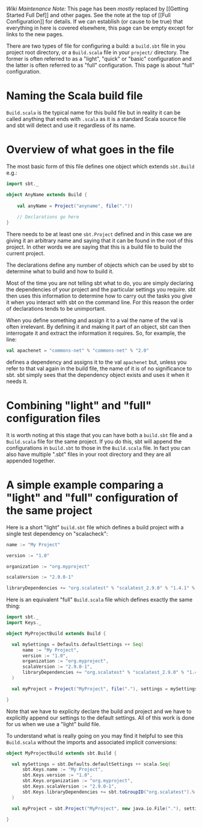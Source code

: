 _Wiki Maintenance Note:_ This page has been _mostly_ replaced by
[[Getting Started Full Def]] and other pages. See the note at the
top of [[Full Configuration]] for details. If we can establish
(or cause to be true) that everything in here is covered
elsewhere, this page can be empty except for links to the new pages.


There are two types of file for configuring a build: a `build.sbt` file in you project root directory, or a `Build.scala` file in your `project/` directory.  The former is often referred to as a "light", "quick" or "basic" configuration and the latter is often referred to as "full" configuration.  This page is about "full" configuration.

# Naming the Scala build file

`Build.scala` is the typical name for this build file but in reality it can be called anything that ends with `.scala` as it is a standard Scala source file and sbt will detect and use it regardless of its name.

# Overview of what goes in the file

The most basic form of this file defines one object which extends `sbt.Build` e.g.:

```scala
import sbt._

object AnyName extends Build {
    
    val anyName = Project("anyname", file("."))
    
    // Declarations go here
}
```

There needs to be at least one `sbt.Project` defined and in this case we are giving it an arbitrary name and saying that it can be found in the root of this project.  In other words we are saying that this is a build file to build the current project.

The declarations define any number of objects which can be used by sbt to determine what to build and how to build it.

Most of the time you are not telling sbt what to do, you are simply declaring the dependencies of your project and the particular settings you require. sbt then uses this information to determine how to carry out the tasks you give it when you interact with sbt on the command line. For this reason the order of declarations tends to be unimportant.

When you define something and assign it to a val the name of the val is often irrelevant. By defining it and making it part of an object, sbt can then interrogate it and extract the information it requires.  So, for example, the line:

```scala
val apachenet = "commons-net" % "commons-net" % "2.0"
```

defines a dependency and assigns it to the val `apachenet` but, unless you refer to that val again in the build file, the name of it is of no significance to sbt.  sbt simply sees that the dependency object exists and uses it when it needs it.

# Combining "light" and "full" configuration files

It is worth noting at this stage that you can have both a `build.sbt` file and a `Build.scala` file for the same project.  If you do this, sbt will append the configurations in `build.sbt` to those in the `Build.scala` file.  In fact you can also have multiple ".sbt" files in your root directory and they are all appended together.

# A simple example comparing a "light" and "full" configuration of the same project

Here is a short "light" `build.sbt` file which defines a build project with a single test dependency on "scalacheck":

```scala
name := "My Project"

version := "1.0"

organization := "org.myproject"

scalaVersion := "2.9.0-1"

libraryDependencies += "org.scalatest" % "scalatest_2.9.0" % "1.4.1" % "test"
```

Here is an equivalent "full" `Build.scala` file which defines exactly the same thing:

```scala
import sbt._
import Keys._

object MyProjectBuild extends Build {

  val mySettings = Defaults.defaultSettings ++ Seq(
      name := "My Project",
      version := "1.0",
      organization := "org.myproject",
      scalaVersion := "2.9.0-1",
      libraryDependencies += "org.scalatest" % "scalatest_2.9.0" % "1.4.1" % "test"
  )

  val myProject = Project("MyProject", file("."), settings = mySettings)

}
```

Note that we have to explicity declare the build and project and we have to explicitly append our settings to the default settings.  All of this work is done for us when we use a "light" build file.

To understand what is really going on you may find it helpful to see this `Build.scala` without the imports and associated implicit conversions:

```scala
object MyProjectBuild extends sbt.Build {

  val mySettings = sbt.Defaults.defaultSettings ++ scala.Seq(
      sbt.Keys.name := "My Project",
      sbt.Keys.version := "1.0",
      sbt.Keys.organization := "org.myproject",
      sbt.Keys.scalaVersion := "2.9.0-1",
      sbt.Keys.libraryDependencies += sbt.toGroupID("org.scalatest").%("scalatest_2.9.0").%("1.4.1").%("test")
  )

  val myProject = sbt.Project("MyProject", new java.io.File("."), settings = mySettings)

} 
```
